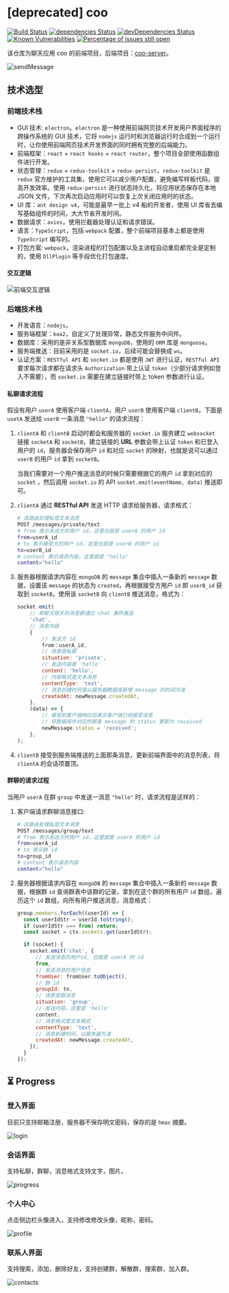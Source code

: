 # [deprecated] coo

[![Build Status](https://travis-ci.org/tjx666/coo.svg?branch=master)](https://travis-ci.org/tjx666/coo) [![dependencies Status](https://david-dm.org/tjx666/coo/status.svg)](https://david-dm.org/tjx666/coo) [![devDependencies Status](https://david-dm.org/tjx666/coo/dev-status.svg)](https://david-dm.org/tjx666/coo?type=dev) [![Known Vulnerabilities](https://snyk.io/test/github/tjx666/coo/badge.svg?targetFile=package.json)](https://snyk.io/test/github/tjx666/coo?targetFile=package.json) [![Percentage of issues still open](https://isitmaintained.com/badge/open/tjx666/coo.svg)](http://isitmaintained.com/project/tjx666/coo')

该仓库为聊天应用 coo 的前端项目，后端项目：[coo-server](https://github.com/tjx666/coo-server)。

![sendMessage](https://github.com/tjx666/coo/blob/master/docs/images/sendMessage.png?raw=true)

## 技术选型

### 前端技术栈

- GUI 技术: `electron`。`electron` 是一种使用前端网页技术开发用户界面程序的跨操作系统的 GUI 技术，它将 `nodejs` 运行时和浏览器运行时合成到一个运行时，让你使用前端网页技术开发界面的同时拥有完整的后端能力。
- 前端框架：`react` + `react hooks` + `react router`，整个项目全部使用函数组件进行开发。
- 状态管理：`redux` + `redux-toolkit` + `redux-persist`，`redux-toolkit` 是 `redux` 官方维护的工具集，使用它可以减少用户配置，避免编写样板代码，提高开发效率。使用 `redux-persist` 进行状态持久化，将应用状态保存在本地 JSON 文件，下次再次启动应用时可以恢复上次关闭应用时的状态。
- UI 库：`ant design v4`，可能是最早一批上 v4 船的开发者，使用 UI 库省去编写基础组件的时间，大大节省开发时间。
- 数据请求：`axios`，使用拦截器处理认证和请求错误。
- 语言：`TypeScript`，包括 `webpack` 配置，整个前端项目基本上都是使用 `TypeScript` 编写的。
- 打包方案: `webpack`，渲染进程的打包配置以及主进程自动重启都完全是定制的，使用 `DllPlugin` 等手段优化打包速度。

#### 交互逻辑

![前端交互逻辑](https://github.com/tjx666/coo/blob/master/docs/images/front-end-interaction.png?raw=true)

### 后端技术栈

- 开发语言：`nodejs`。
- 服务端框架：`koa2`，自定义了处理异常，静态文件服务中间件。
- 数据库：采用的是非关系型数据库 `mongoDB`，使用的 `ORM` 库是 `mongoose`。
- 服务端推送：目前采用的是 `socket.io`，后续可能会替换成 `ws`。
- 认证方案：`RESTful API` 和 `socket.io` 都是使用 `JWT` 进行认证，`RESTful API` 要求每次请求都在请求头 `Authorization` 带上认证 `token`（少部分请求例如登入不需要），而 `socket.io` 需要在建立链接时带上 token 参数进行认证。

#### 私聊请求流程

假设有用户 `userA` 使用客户端 `clientA`，用户 `userB` 使用客户端 `clientB`，下面是 `usetA` 发送给 `userB` 一条消息 `"hello"` 的请求流程：

1. `clientA` 和 `clientB` 启动时都会和服务器的 `socket.io` 服务建立 `websocket` 链接 `socketA` 和 `socketB`，建立链接的 **URL** 参数会带上认证 `token` 和已登入用户的 `id`，服务器会保存用户 `id` 和对应 `socket` 的映射，也就是说可以通过 `userB` 的用户 `id` 拿到 `socketB`。

   当我们需要对一个用户推送消息的时候只需要根据它的用户 `id` 拿到对应的 `socket` ，然后调用 `socket.io` 的 API `socket.emit(eventName, data)` 推送即可。

2. `clientA` 通过 **RESTful API** 发送 HTTP 请求给服务器，请求格式：

   ```bash
   # 该路由处理私信文本消息
   POST /messages/private/text
   # from 表示发送方的用户 id，这里也就是 userA 的用户 id
   from=userA_id
   # to 表示接受方的用户 id，这里也就是 userB 的用户 id
   to=userB_id
   # content 表示请求内容，这里就是 "hello"
   content="hello"
   ```

3. 服务器根据请求内容在 `mongoDB` 的 `message` 集合中插入一条新的 `message` 数据，设置该 `message` 的状态为 `created`，再根据接受方用户 `id` 即 `userB_id` 获取到 `socketB`，使用该 `socketB` 向 `clientB` 推送消息，格式为：

   ```javascript
   socket.emit(
       // 和聊天相关的消息都通过 chat 事件推送
       'chat',
       // 消息内容
       {
           // 发送方 id
           from：userA_id,
           // 场景是私聊
           situation: 'private',
           // 发送内容是 'hello'
           content: 'hello',
           // 内容格式是文本消息
           contentType: 'text',
           // 消息创建时间是以服务器数据库新增 message 的时间为准
           createdAt: newMessage.createdAt,
       },
       (data) => {
           // 接受到客户端响应后表示客户端已经接受消息
           // 将数据库中对应的那条 message 的 status 更新为 received
           newMessage.status = 'received';
       },
   );
   ```

4. `clientB` 接受到服务端推送的上面那条消息，更新前端界面中的消息列表，将 `clientA` 的会话项置顶。

#### 群聊的请求过程

当用户 `userA` 在群 `group` 中发送一消息 `"hello"` 时，请求流程是这样的：

1. 客户端请求群聊消息接口:

   ```bash
   # 该路由处理私信文本消息
   POST /messages/group/text
   # from 表示发送方的用户 id，这里就是 userA 的用户 id
   from=userA_id
   # to 表示群 id
   to=group_id
   # content 表示请求内容
   content="hello"
   ```

2. 服务器根据请求内容在 `mongoDB` 的 `message` 集合中插入一条新的 `message` 数据，根据群 `id` 查询群表中该群的记录，拿到在这个群的所有用户 `id` 数组，遍历这个 `id` 数组，向所有用户推送消息，消息格式：

   ```javascript
   group.members.forEach((userId) => {
     const userIdStr = userId.toString();
     if (userIdStr === from) return;
     const socket = ctx.sockets.get(userIdStr);

     if (socket) {
       socket.emit('chat', {
         // 发送消息的用户id, 也就是 userA 的 id
         from,
         // 发送消息的用户信息
         fromUser: fromUser.toObject(),
         // 群 id
         groupId: to,
         // 场景是群消息
         situation: 'group',
         // 发送内容，这里是 'hello'
         content,
         // 消息格式是文本格式
         contentType: 'text',
         // 消息新建时间，以服务器为准
         createdAt: newMessage.createdAt,
       });
     }
   });
   ```

## :hourglass_flowing_sand: Progress

### 登入界面

目前只支持邮箱注册，服务器不保存明文密码，保存的是 `hmac` 摘要。

![login](https://github.com/tjx666/coo/blob/master/docs/images/login.png?raw=true)

### 会话界面

支持私聊，群聊，消息格式支持文字，图片。

![progress](https://github.com/tjx666/coo/blob/master/docs/images/message.png?raw=true)

### 个人中心

点击侧边栏头像进入，支持修改修改头像，昵称，密码。

![profile](https://github.com/tjx666/coo/blob/master/docs/images/profile.png?raw=true)

### 联系人界面

支持搜索，添加，删除好友，支持创建群，解散群，搜索群，加入群。

![contacts](https://github.com/tjx666/coo/blob/master/docs/images/contacts.png?raw=true)
